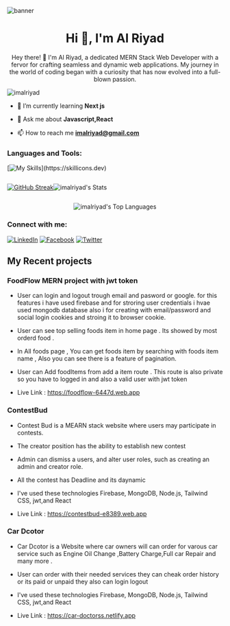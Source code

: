 ![banner](https://github.com/imalriyad/imalriyad/assets/111139540/4bef1b99-1bec-49b9-8abf-d3cf738196de)

<h1 align="center">Hi 👋, I'm Al Riyad</h1>
<p align="center">Hey there! 👋 I'm Al Riyad, a dedicated MERN Stack Web Developer with a fervor for crafting seamless and dynamic web applications. My journey in the world of coding began with a curiosity that has now evolved into a full-blown passion.</p>

<p align="left"> <img src="https://komarev.com/ghpvc/?username=imalriyad&label=Profile%25views&color=0e75b6&style=flat" alt="imalriyad" /> </p>

- 🌱 I’m currently learning **Next js**

- 💬 Ask me about **Javascript,React**

- 📫 How to reach me **imalriyad@gmail.com**

<h3 align="left">Languages and Tools:</h3>

[![My Skills](https://skillicons.dev/icons?i=react,js,nodejs,express,mongodb,firebase,tailwind,html,css,figma,vscode,github,)](https://skillicons.dev)

<div style="display: flex; flex-direction: row;" align="center ">

[![GitHub Streak](https://github-readme-streak-stats.herokuapp.com?user=imalriyad&theme=prussian)](https://git.io/streak-stats)

![imalriyad's Stats](https://github-readme-stats.vercel.app/api?username=imalriyad&theme=prussian&show_icons=true&hide_border=true&count_private=true)

</div>

<div align="center" >

![imalriyad's Top Languages](https://github-readme-stats.vercel.app/api/top-langs/?username=imalriyad&theme=prussian&show_icons=true&hide_border=true&layout=compact)

</div>

<h3 align="left">Connect with me:</h3>

[![LinkedIn](https://img.shields.io/badge/linkedin-%230077B5.svg?style=for-the-badge&logo=linkedin&logoColor=white)](https://www.linkedin.com/in/imalriyad/)
[![Facebook](https://img.shields.io/badge/Facebook-%231877F2.svg?style=for-the-badge&logo=Facebook&logoColor=white)](https://www.facebook.com/imalriyad)
[![Twitter](https://img.shields.io/badge/Twitter-%231DA1F2.svg?style=for-the-badge&logo=Twitter&logoColor=white)](https://twitter.com/imalriyad)

## My Recent projects

### FoodFlow MERN project with jwt token

- User can login and logout trough email and pasword or google. for this features i have used firebase and for stroring user credentials i hvae used mongodb database also i for creating with email/password and social login cookies and stroing it to browser cookie.

- User can see top selling foods item in home page . Its showed by most orderd food .

- In All foods page , You can get foods item by searching with foods item name , Also you can see there is a feature of pagination. 

- User can Add foodItems from add a item route . This route is also private so you have to logged in and also a valid user with jwt token

- Live Link : https://foodflow-6447d.web.app


### ContestBud

- Contest Bud is a MEARN stack website where users may participate in contests.

- The creator position has the ability to establish new contest

- Admin can dismiss a users, and alter user roles, such as creating an admin and creator role.

- All the contest has Deadline and its daynamic

- I've used these technologies Firebase, MongoDB, Node.js, Tailwind CSS, jwt,and React

- Live Link : https://contestbud-e8389.web.app

### Car Dcotor

- Car Dcotor is a Website where car owners will can order for varous car service such as Engine Oil Change ,Battery Charge,Full car Repair and many more .

- User can order with their needed services they can cheak order history or its paid or unpaid they also can login logout

- I've used these technologies Firebase, MongoDB, Node.js, Tailwind CSS, jwt,and React

- Live Link : https://car-doctorss.netlify.app

